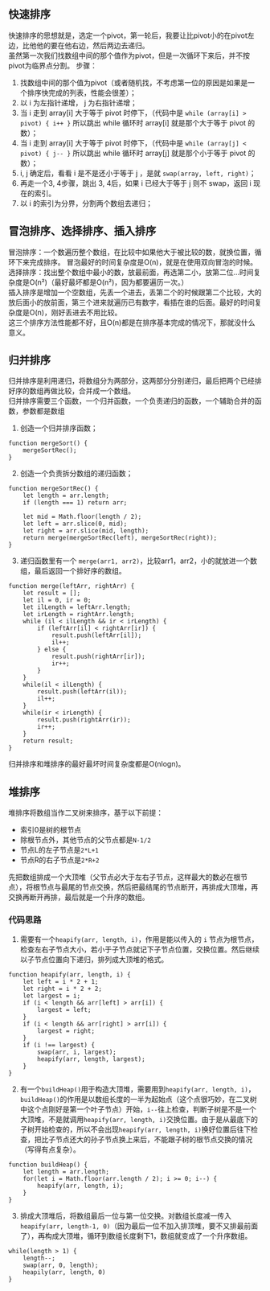 ## 快速排序
快速排序的思想就是，选定一个pivot，第一轮后，我要让比pivot小的在pivot左边，比他他的要在他右边，然后两边去递归。   
虽然第一次我们找数组中间的那个值作为pivot，但是一次循环下来后，并不按pivot为临界点分割。
步骤：
1. 找数组中间的那个值为pivot（或者随机找，不考虑第一位的原因是如果是一个排序快完成的列表，性能会很差）；
2. 以 i 为左指针递增， j 为右指针递增；
3. 当 i 走到 array[i] 大于等于 pivot 时停下，（代码中是 ```while (array[i] > pivot) { i++ }``` 所以跳出 while 循环时 array[i] 就是那个大于等于 pivot 的数）；
4. 当 i 走到 array[i] 大于等于 pivot 时停下，（代码中是 ```while (array[j] < pivot) { j-- }``` 所以跳出 while 循环时 array[j] 就是那个小于等于 pivot 的数）；
5. i, j 确定后，看看 i 是不是还小于等于 j ，是就 ```swap(array, left, right)```；
6. 再走一个3, 4步骤，跳出 3, 4后，如果 i 已经大于等于 j 则不 swap，返回 i 现在的索引。
7. 以 i 的索引为分界，分割两个数组去递归；

## 冒泡排序、选择排序、插入排序
冒泡排序：一个数遍历整个数组，在比较中如果他大于被比较的数，就换位置，循环下来完成排序。 
冒泡最好的时间复杂度是O(n)，就是在使用双向冒泡的时候。  
选择排序：找出整个数组中最小的数，放最前面，再选第二小，放第二位...时间复杂度是O(n²)（最好最坏都是O(n²)，因为都要遍历一次。）  
插入排序是增加一个空数组，先丢一个进去，丢第二个的时候跟第二个比较，大的放后面小的放前面，第三个进来就遍历已有数字，看插在谁的后面。最好的时间复杂度是O(n)，刚好丢进去不用比较。  
这三个排序方法性能都不好，且O(n)都是在排序基本完成的情况下，那就没什么意义。

## 归并排序
归并排序是利用递归，将数组分为两部分，这两部分分别递归，最后把两个已经排好序的数组再做比较，合并成一个数组。   
归并排序需要三个函数，一个归并函数，一个负责递归的函数，一个辅助合并的函数，参数都是数组  
1. 创造一个归并排序函数；
```
function mergeSort() {
    mergeSortRec();
}
```
2. 创造一个负责拆分数组的递归函数；
```
function mergeSortRec() {
    let length = arr.length;
    if (length === 1) return arr;

    let mid = Math.floor(length / 2);
    let left = arr.slice(0, mid);
    let right = arr.slice(mid, length);
    return merge(mergeSortRec(left), mergeSortRec(right));
}
```
3. 递归函数里有一个 ```merge(arr1, arr2)```，比较arr1，arr2，小的就放进一个数组，最后返回一个排好序的数组。  
``` 
function merge(leftArr, rightArr) {
    let result = [];
    let il = 0, ir = 0;
    let ilLength = leftArr.length;
    let irLength = rightArr.length;
    while (il < ilLength && ir < irLength) {
        if (leftArr[il] < rightArr[ir]) {
            result.push(leftArr[il]);
            il++;
        } else {
            result.push(rightArr[ir]);
            ir++;
        }
    }
    while(il < ilLength) {
        result.push(leftArr(il));
        il++;
    }
    while(ir < irLength) {
        result.push(rightArr(ir));
        ir++;
    }
    return result;
}
```
归并排序和堆排序的最好最坏时间复杂度都是O(nlogn)。

## 堆排序
堆排序将数组当作二叉树来排序，基于以下前提：
- 索引0是树的根节点
- 除根节点外，其他节点的父节点都是```N-1/2```
- 节点L的左子节点是```2*L+1```
- 节点R的右子节点是```2*R+2```

先把数组排成一个大顶堆（父节点必大于左右子节点，这样最大的数必在根节点），将根节点与最尾的节点交换，然后把最结尾的节点断开，再排成大顶堆，再交换再断开再排，最后就是一个升序的数组。

### 代码思路
1. 需要有一个```heapify(arr, length, i)```，作用是能以传入的 ```i``` 节点为根节点，检查左右子节点大小，若小于子节点就记下子节点位置，交换位置。然后继续以子节点位置向下递归，排列成大顶堆的格式。
```
function heapify(arr, length, i) {
    let left = i * 2 + 1;
    let right = i * 2 + 2;
    let largest = i;
    if (i < length && arr[left] > arr[i]) {
        largest = left;
    }
    if (i < length && arr[right] > arr[i]) {
        largest = right;
    }
    if (i !== largest) {
        swap(arr, i, largest);
        heapify(arr, length, largest);
    }
}
```
2. 有一个```buildHeap()```用于构造大顶堆，需要用到```heapify(arr, length, i)```，```buildHeap()```的作用是以数组长度的一半为起始点（这个点很巧妙，在二叉树中这个点刚好是第一个叶子节点）开始，```i--```往上检查，判断子树是不是一个大顶堆，不是就调用```heapify(arr, length, i)```交换位置。由于是从最底下的子树开始检查的，所以不会出现```heapify(arr, length, i)```换好位置后往下检查，把比子节点还大的孙子节点换上来后，不能跟子树的根节点交换的情况（写得有点复杂）。
```
function buildHeap() {
    let length = arr.length;
    for(let i = Math.floor(arr.length / 2); i >= 0; i--) {
        heapify(arr, length, i);
    }
}
```
3. 排成大顶堆后，将数组最后一位与第一位交换。对数组长度减一传入```heapify(arr, length-1, 0)```（因为最后一位不加入排顶堆，要不又排最前面了），再构成大顶堆，循环到数组长度剩下1，数组就变成了一个升序数组。
```
while(length > 1) {
    length--;
    swap(arr, 0, length);
    heapily(arr, length, 0)
}
```